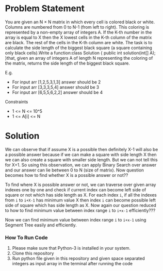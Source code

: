 # Problem Statement
You are given an N × N matrix in which every cell is colored black or white. Columns are numbered from 0
to N-1 (from left to right). This coloring is represented by a non-empty array of integers A. If the K-th
number in the array is equal to X then the X lowest cells in the K-th column of the matrix are black. The
rest of the cells in the K-th column are white. The task is to calculate the side length of the biggest black
square (a square containing only black cells).Write a function:class Solution { public int solution(int[] A);
}that, given an array of integers A of length N representing the coloring of the matrix, returns the side
length of the biggest black square.

E.g.

- For input arr [1,2,5,3,1,3] answer should be 2
- For input arr [3,3,3,5,4] answer should be 3
- For input arr [6,5,5,6,2,2] answer should be 4

Constraints
- 1 <= N <= 10^5
- 1 <= A[i] <= N

# Solution
We can observe that if assume X is a possible then definitely X-1 will also be a possible answer because if we can make a square with side length X then we can also create a square with smaller side length.
But we can not tell this for X+1. So using this observation, we can apply Binary Search over answer and our answer can lie between 0 to N (size of matrix). Now question becomes how to find whether X is a possible answer or not??

To find where X is possible answer or not, we can traverse over given array indexes one by one and check if current index can become left side of square or not which has side length as X. 
For each index `i`, if all the indexes from `i` to `i+X-1` has minimum value X then index `i` can become possible left side of square which has side length as X. Now again our question reduced to 
how to find minimum value between index range `i` to `i+x-1` efficiently???

Now we can find minimum value between index range `i` to `i+x-1` using Segment Tree easily and efficiently.


### How To Run Code
1. Please make sure that Python-3 is installed in  your system.
2. Clone this repository
3. Run python file given in this repository and given space separated integers as input array in the terminal after running the code
